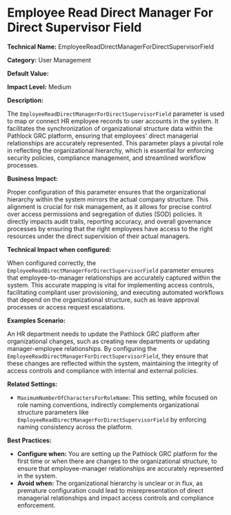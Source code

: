 # Employee Read Direct Manager For Direct Supervisor Field

**Technical Name:** EmployeeReadDirectManagerForDirectSupervisorField

**Category:** User Management

**Default Value:**

**Impact Level:** Medium

**Description:**

The `EmployeeReadDirectManagerForDirectSupervisorField` parameter is used to map or connect HR employee records to user accounts in the system. It facilitates the synchronization of organizational structure data within the Pathlock GRC platform, ensuring that employees' direct managerial relationships are accurately represented. This parameter plays a pivotal role in reflecting the organizational hierarchy, which is essential for enforcing security policies, compliance management, and streamlined workflow processes.

**Business Impact:**

Proper configuration of this parameter ensures that the organizational hierarchy within the system mirrors the actual company structure. This alignment is crucial for risk management, as it allows for precise control over access permissions and segregation of duties (SOD) policies. It directly impacts audit trails, reporting accuracy, and overall governance processes by ensuring that the right employees have access to the right resources under the direct supervision of their actual managers.

**Technical Impact when configured:**

When configured correctly, the `EmployeeReadDirectManagerForDirectSupervisorField` parameter ensures that employee-to-manager relationships are accurately captured within the system. This accurate mapping is vital for implementing access controls, facilitating compliant user provisioning, and executing automated workflows that depend on the organizational structure, such as leave approval processes or access request escalations.

**Examples Scenario:**

An HR department needs to update the Pathlock GRC platform after organizational changes, such as creating new departments or updating manager-employee relationships. By configuring the `EmployeeReadDirectManagerForDirectSupervisorField`, they ensure that these changes are reflected within the system, maintaining the integrity of access controls and compliance with internal and external policies.

**Related Settings:**

- `MaximumNumberOfCharactersForRoleName`: This setting, while focused on role naming conventions, indirectly complements organizational structure parameters like `EmployeeReadDirectManagerForDirectSupervisorField` by enforcing naming consistency across the platform.

**Best Practices:** 

- **Configure when:** You are setting up the Pathlock GRC platform for the first time or when there are changes to the organizational structure, to ensure that employee-manager relationships are accurately represented in the system.
- **Avoid when:** The organizational hierarchy is unclear or in flux, as premature configuration could lead to misrepresentation of direct managerial relationships and impact access controls and compliance enforcement.